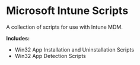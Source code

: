 # Microsoft Intune Scripts

A collection of scripts for use with Intune MDM.

**Includes:**
- Win32 App Installation and Uninstallation Scripts
- Win32 App Detection Scripts
